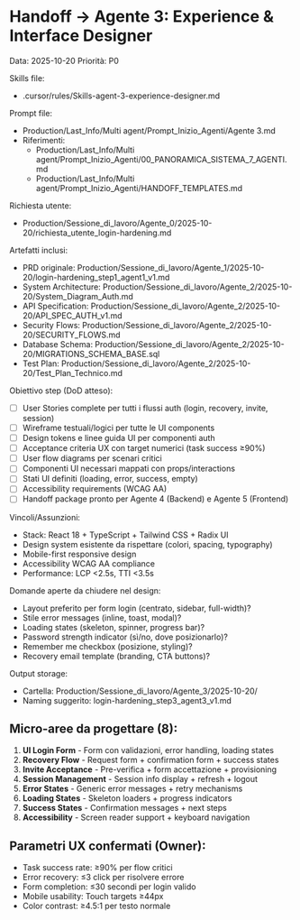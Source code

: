 # Handoff → Agente 3: Experience & Interface Designer
Data: 2025-10-20
Priorità: P0

Skills file:
- .cursor/rules/Skills-agent-3-experience-designer.md

Prompt file:
- Production/Last_Info/Multi agent/Prompt_Inizio_Agenti/Agente 3.md
- Riferimenti:
  - Production/Last_Info/Multi agent/Prompt_Inizio_Agenti/00_PANORAMICA_SISTEMA_7_AGENTI.md
  - Production/Last_Info/Multi agent/Prompt_Inizio_Agenti/HANDOFF_TEMPLATES.md

Richiesta utente:
- Production/Sessione_di_lavoro/Agente_0/2025-10-20/richiesta_utente_login-hardening.md

Artefatti inclusi:
- PRD originale: Production/Sessione_di_lavoro/Agente_1/2025-10-20/login-hardening_step1_agent1_v1.md
- System Architecture: Production/Sessione_di_lavoro/Agente_2/2025-10-20/System_Diagram_Auth.md
- API Specification: Production/Sessione_di_lavoro/Agente_2/2025-10-20/API_SPEC_AUTH_v1.md
- Security Flows: Production/Sessione_di_lavoro/Agente_2/2025-10-20/SECURITY_FLOWS.md
- Database Schema: Production/Sessione_di_lavoro/Agente_2/2025-10-20/MIGRATIONS_SCHEMA_BASE.sql
- Test Plan: Production/Sessione_di_lavoro/Agente_2/2025-10-20/Test_Plan_Technico.md

Obiettivo step (DoD atteso):
- [ ] User Stories complete per tutti i flussi auth (login, recovery, invite, session)
- [ ] Wireframe testuali/logici per tutte le UI components
- [ ] Design tokens e linee guida UI per componenti auth
- [ ] Acceptance criteria UX con target numerici (task success ≥90%)
- [ ] User flow diagrams per scenari critici
- [ ] Componenti UI necessari mappati con props/interactions
- [ ] Stati UI definiti (loading, error, success, empty)
- [ ] Accessibility requirements (WCAG AA)
- [ ] Handoff package pronto per Agente 4 (Backend) e Agente 5 (Frontend)

Vincoli/Assunzioni:
- Stack: React 18 + TypeScript + Tailwind CSS + Radix UI
- Design system esistente da rispettare (colori, spacing, typography)
- Mobile-first responsive design
- Accessibility WCAG AA compliance
- Performance: LCP <2.5s, TTI <3.5s

Domande aperte da chiudere nel design:
- Layout preferito per form login (centrato, sidebar, full-width)?
- Stile error messages (inline, toast, modal)?
- Loading states (skeleton, spinner, progress bar)?
- Password strength indicator (sì/no, dove posizionarlo)?
- Remember me checkbox (posizione, styling)?
- Recovery email template (branding, CTA buttons)?

Output storage:
- Cartella: Production/Sessione_di_lavoro/Agente_3/2025-10-20/
- Naming suggerito: login-hardening_step3_agent3_v1.md

## Micro-aree da progettare (8):

1. **UI Login Form** - Form con validazioni, error handling, loading states
2. **Recovery Flow** - Request form + confirmation form + success states  
3. **Invite Acceptance** - Pre-verifica + form accettazione + provisioning
4. **Session Management** - Session info display + refresh + logout
5. **Error States** - Generic error messages + retry mechanisms
6. **Loading States** - Skeleton loaders + progress indicators
7. **Success States** - Confirmation messages + next steps
8. **Accessibility** - Screen reader support + keyboard navigation

## Parametri UX confermati (Owner):
- Task success rate: ≥90% per flow critici
- Error recovery: ≤3 click per risolvere errore
- Form completion: ≤30 secondi per login valido
- Mobile usability: Touch targets ≥44px
- Color contrast: ≥4.5:1 per testo normale